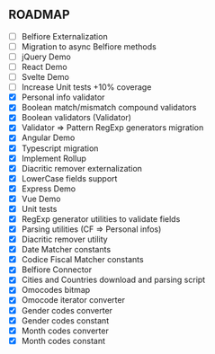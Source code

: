 ## ROADMAP
* [ ] Belfiore Externalization
* [ ] Migration to async Belfiore methods
* [ ] jQuery Demo
* [ ] React Demo
* [ ] Svelte Demo
* [ ] Increase Unit tests +10% coverage
* [X] Personal info validator
* [X] Boolean match/mismatch compound validators
* [X] Boolean validators (Validator)
* [X] Validator => Pattern RegExp generators migration
* [X] Angular Demo
* [X] Typescript migration
* [X] Implement Rollup
* [X] Diacritic remover externalization
* [X] LowerCase fields support
* [X] Express Demo
* [X] Vue Demo
* [X] Unit tests
* [X] RegExp generator utilities to validate fields
* [X] Parsing utilities (CF => Personal infos)
* [X] Diacritic remover utility
* [X] Date Matcher constants
* [X] Codice Fiscal Matcher constants
* [X] Belfiore Connector
* [X] Cities and Countries download and parsing script
* [X] Omocodes bitmap
* [X] Omocode iterator converter
* [X] Gender codes converter
* [X] Gender codes constant
* [X] Month codes converter
* [X] Month codes constant